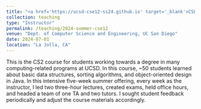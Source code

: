 ```yaml
---
title: "<a href='https://ucsd-cse12-ss24.github.io' target='_blank'>CSE 12: Basic Data Structures and Object-Oriented Design</a>"
collection: teaching
type: "Instructor"
permalink: /teaching/2024-summer-cse12
venue: "Dept. of Computer Science and Engineering, UC San Diego"
date: 2024-07-01
location: "La Jolla, CA"
---
```



This is the CS2 course for students working towards a degree in many computing-related programs at UCSD. In this course, ~50 students learned about basic data structures, sorting algorithms, and object-oriented design in Java. In this intensive five-week summer offering, every week as the instructor, I led two three-hour lectures, created exams, held office hours, and headed a team of one TA and two tutors. I sought student feedback periodically and adjust the course materials accordingly.
